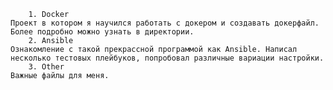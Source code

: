 		1. Docker
	Проект в котором я научился работать с докером и создавать докерфайл. Более подробно можно узнать в директории.
		2. Ansible
	Ознакомление с такой прекрассной программой как Ansible. Написал несколько тестовых плейбуков, попробовал различные вариации настройки.
		3. Other
	Важные файлы для меня.

